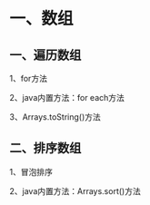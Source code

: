 # 一、数组

## 一、遍历数组

1、for方法

2、java内置方法：for each方法

3、Arrays.toString()方法

## 二、排序数组

1、冒泡排序

2、java内置方法：Arrays.sort()方法

